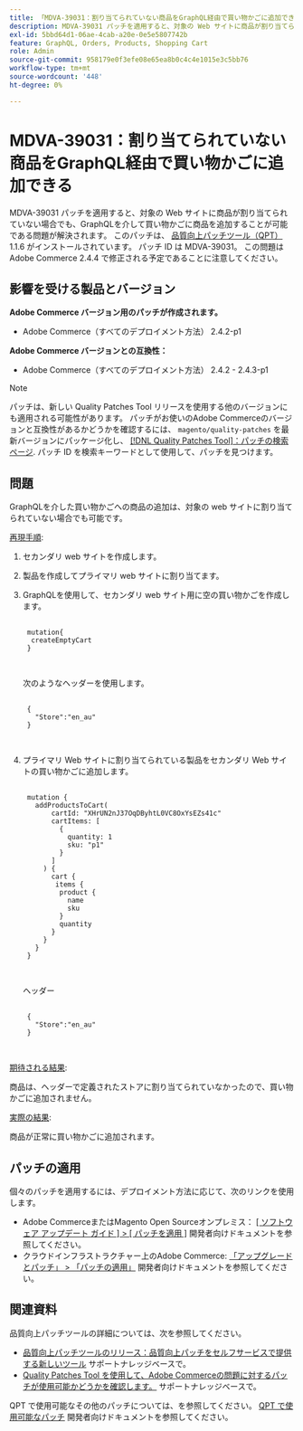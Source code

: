 ```yaml
---
title: 「MDVA-39031：割り当てられていない商品をGraphQL経由で買い物かごに追加できる」
description: MDVA-39031 パッチを適用すると、対象の Web サイトに商品が割り当てられていない場合でも、GraphQLを介して買い物かごに商品を追加することが可能である問題が解決されます。 このパッチは、[Quality Patches Tool （QPT） ] （/help/announcements/adobe-commerce-announcements/magento-quality-patches-released-new-tool-to-self-serve-quality-patches.md） 1.1.6 がインストールされている場合に利用できます。 パッチ ID は MDVA-39031。 この問題はAdobe Commerce 2.4.4 で修正される予定であることに注意してください。
exl-id: 5bbd64d1-06ae-4cab-a20e-0e5e5807742b
feature: GraphQL, Orders, Products, Shopping Cart
role: Admin
source-git-commit: 958179e0f3efe08e65ea8b0c4c4e1015e3c5bb76
workflow-type: tm+mt
source-wordcount: '448'
ht-degree: 0%

---
```


# MDVA-39031：割り当てられていない商品をGraphQL経由で買い物かごに追加できる

MDVA-39031 パッチを適用すると、対象の Web サイトに商品が割り当てられていない場合でも、GraphQLを介して買い物かごに商品を追加することが可能である問題が解決されます。 このパッチは、 [品質向上パッチツール（QPT）](/help/announcements/adobe-commerce-announcements/magento-quality-patches-released-new-tool-to-self-serve-quality-patches.md) 1.1.6 がインストールされています。 パッチ ID は MDVA-39031。 この問題はAdobe Commerce 2.4.4 で修正される予定であることに注意してください。

## 影響を受ける製品とバージョン

**Adobe Commerce バージョン用のパッチが作成されます。**

* Adobe Commerce（すべてのデプロイメント方法） 2.4.2-p1

**Adobe Commerce バージョンとの互換性：**

* Adobe Commerce（すべてのデプロイメント方法） 2.4.2 - 2.4.3-p1

>[!NOTE]
>
>パッチは、新しい Quality Patches Tool リリースを使用する他のバージョンにも適用される可能性があります。 パッチがお使いのAdobe Commerceのバージョンと互換性があるかどうかを確認するには、 `magento/quality-patches` を最新バージョンにパッケージ化し、 [[!DNL Quality Patches Tool]：パッチの検索ページ](https://devdocs.magento.com/quality-patches/tool.html#patch-grid). パッチ ID を検索キーワードとして使用して、パッチを見つけます。

## 問題

GraphQLを介した買い物かごへの商品の追加は、対象の web サイトに割り当てられていない場合でも可能です。

<u>再現手順</u>:

1. セカンダリ web サイトを作成します。
1. 製品を作成してプライマリ web サイトに割り当てます。
1. GraphQLを使用して、セカンダリ web サイト用に空の買い物かごを作成します。

   <pre>
    <code class="language-graphql">
    mutation{
     createEmptyCart
    }
    </code>
    </pre>

   次のようなヘッダーを使用します。

   <pre>
    <code class="language-graphql">
    {
      "Store":"en_au"
    }
    </code>
    </pre>

1. プライマリ Web サイトに割り当てられている製品をセカンダリ Web サイトの買い物かごに追加します。

   <pre>
    <code class="language-graphql">
    mutation {
      addProductsToCart(
          cartId: "XHrUN2nJ37OqDByhtL0VC8OxYsEZs41c"
          cartItems: [
            {
              quantity: 1
              sku: "p1"
            }
          ]
        ) {
          cart {
           items {
            product {
              name
              sku
            }
            quantity
          }
        }
      }
    }
    </code>
    </pre>

   ヘッダー

   <pre>
    <code class="language-graphql">
    {
      "Store":"en_au"
    }
    </code>
    </pre>

<u>期待される結果</u>:

商品は、ヘッダーで定義されたストアに割り当てられていなかったので、買い物かごに追加されません。

<u>実際の結果</u>:

商品が正常に買い物かごに追加されます。

## パッチの適用

個々のパッチを適用するには、デプロイメント方法に応じて、次のリンクを使用します。

* Adobe CommerceまたはMagento Open Sourceオンプレミス： [[ ソフトウェア アップデート ガイド ] > [ パッチを適用 ]](https://devdocs.magento.com/guides/v2.4/comp-mgr/patching/mqp.html) 開発者向けドキュメントを参照してください。
* クラウドインフラストラクチャー上のAdobe Commerce: [「アップグレードとパッチ」 > 「パッチの適用」](https://devdocs.magento.com/cloud/project/project-patch.html) 開発者向けドキュメントを参照してください。

## 関連資料

品質向上パッチツールの詳細については、次を参照してください。

* [品質向上パッチツールのリリース：品質向上パッチをセルフサービスで提供する新しいツール](/help/announcements/adobe-commerce-announcements/magento-quality-patches-released-new-tool-to-self-serve-quality-patches.md) サポートナレッジベースで。
* [Quality Patches Tool を使用して、Adobe Commerceの問題に対するパッチが使用可能かどうかを確認します。](/help/support-tools/patches-available-in-qpt-tool/check-patch-for-magento-issue-with-magento-quality-patches.md) サポートナレッジベースで。

QPT で使用可能なその他のパッチについては、を参照してください。 [QPT で使用可能なパッチ](https://devdocs.magento.com/quality-patches/tool.html#patch-grid) 開発者向けドキュメントを参照してください。
